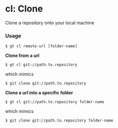 # cl: Clone

Clone a repository onto your local machine

### Usage

```
$ gt cl remote-url [folder-name]
```

__Clone from a url__

```
$ gt cl git://path.to.repository
```

which mimics

```
$ git clone git://path.to.repository
```

__Clone a url into a specific folder__

```
$ gt cl git://path.to.repository folder-name
```

which mimics

```
$ git clone git://path.to.repository folder-name
```
